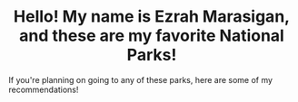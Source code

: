 <h1 style="text-align: center;">Hello! My name is Ezrah Marasigan, and these are my favorite National Parks!</h1>
If you're planning on going to any of these parks, here are some of my recommendations!
